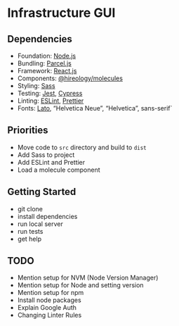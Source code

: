 # Infrastructure GUI

## Dependencies

- Foundation: [Node.js](https://nodejs.org/en/)
- Bundling: [Parcel.js](https://parceljs.org/)
- Framework: [React.js](https://reactjs.org/)
- Components: [@hireology/molecules](https://github.com/Hireology/molecules)
- Styling: [Sass](https://sass-lang.com/)
- Testing: [Jest](https://jestjs.io/), [Cypress](https://www.cypress.io/)
- Linting: [ESLint](https://eslint.org/), [Prettier](https://prettier.io/)
- Fonts: [Lato](https://fonts.google.com/specimen/Lato), “Helvetica Neue”, “Helvetica”, sans-serif`

## Priorities

- Move code to `src` directory and build to `dist`
- Add Sass to project
- Add ESLint and Prettier
- Load a molecule component

## Getting Started

- git clone
- install dependencies
- run local server
- run tests
- get help

## TODO

- Mention setup for NVM (Node Version Manager)
- Mention setup for Node and setting version
- Mention setup for npm
- Install node packages
- Explain Google Auth
- Changing Linter Rules
